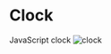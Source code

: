 # Clock
JavaScript clock
![clock](https://user-images.githubusercontent.com/65795781/203900121-4228516c-a6fb-4e1b-b57a-969b908c5942.png)
